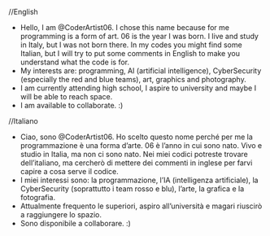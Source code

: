 //English
- Hello, I am @CoderArtist06.
  I chose this name because for me programming is a form of art. 06 is the year I was born.
  I live and study in Italy, but I was not born there.
  In my codes you might find some Italian, but I will try to put some comments in English to make you understand what the code is for. 
- My interests are: programming, AI (artificial intelligence), CyberSecurity (especially the red and blue teams), art, graphics and photography. 
- I am currently attending high school, I aspire to university and maybe I will be able to reach space. 
- I am available to collaborate. :)

//Italiano
- Ciao, sono @CoderArtist06.
  Ho scelto questo nome perché per me la programmazione è una forma d’arte. 06 è l’anno in cui sono nato.
  Vivo e studio in Italia, ma non ci sono nato.
  Nei miei codici potreste trovare dell’italiano, ma cercherò di mettere dei commenti in inglese per farvi capire a cosa serve il codice.
- I miei interessi sono: la programmazione, l’IA (intelligenza artificiale), la CyberSecurity (soprattutto i team rosso e blu), l’arte, la grafica e la fotografia.
- Attualmente frequento le superiori, aspiro all’università e magari riuscirò a raggiungere lo spazio.
- Sono disponibile a collaborare. :)


<!---
CoderArtist06/CoderArtist06 is a ✨ special ✨ repository because its `README.md` (this file) appears on your GitHub profile.
You can click the Preview link to take a look at your changes.
--->
